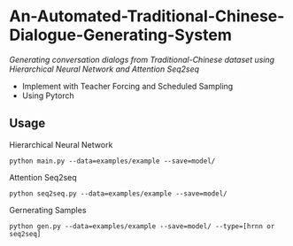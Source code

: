 # An-Automated-Traditional-Chinese-Dialogue-Generating-System
*Generating conversation dialogs from Traditional-Chinese dataset using Hierarchical Neural Network and Attention Seq2seq*

- Implement with Teacher Forcing and Scheduled Sampling
- Using Pytorch

## Usage

Hierarchical Neural Network
```
python main.py --data=examples/example --save=model/
```

Attention Seq2seq
```
python seq2seq.py --data=examples/example --save=model/
```

Gernerating Samples
```
python gen.py --data=examples/example --save=model/ --type=[hrnn or seq2seq]
```

